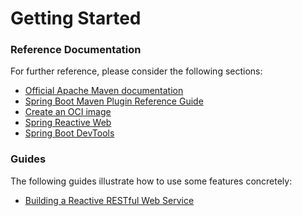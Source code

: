 # Getting Started

### Reference Documentation
For further reference, please consider the following sections:

* [Official Apache Maven documentation](https://maven.apache.org/guides/index.html)
* [Spring Boot Maven Plugin Reference Guide](https://docs.spring.io/spring-boot/docs/3.2.4/maven-plugin/reference/html/)
* [Create an OCI image](https://docs.spring.io/spring-boot/docs/3.2.4/maven-plugin/reference/html/#build-image)
* [Spring Reactive Web](https://docs.spring.io/spring-boot/docs/3.2.4/reference/htmlsingle/index.html#web.reactive)
* [Spring Boot DevTools](https://docs.spring.io/spring-boot/docs/3.2.4/reference/htmlsingle/index.html#using.devtools)

### Guides
The following guides illustrate how to use some features concretely:

* [Building a Reactive RESTful Web Service](https://spring.io/guides/gs/reactive-rest-service/)

